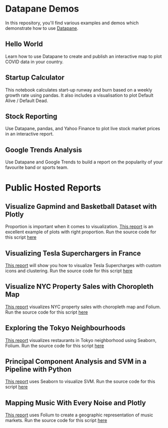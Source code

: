 # Datapane Demos
In this repository, you'll find various examples and demos which demonstrate how to use [Datapane](https://datapane.com). 

## Hello World
Learn how to use Datapane to create and publish an interactive map to plot COVID data in your country.

## Startup Calculator
This notebook calculates start-up runway and burn based on a weekly growth rate using pandas. It also includes a visualisation to plot Default Alive / Default Dead.

## Stock Reporting
Use Datapane, pandas, and Yahoo Finance to plot live stock market prices in an interactive report.

## Google Trends Analysis
Use Datapane and Google Trends to build a report on the popularity of your favourite band or sports team.


# Public Hosted Reports

## Visualize Gapmind and Basketball Dataset with Plotly
Proportion is important when it comes to visualization. [This report](https://datapane.com/jphwang/reports/gapminder_9a233f33/) is an excellent example of plots with right proportion. Run the source code for this script [here](https://notebooks.gesis.org/binder/v2/gh/khuyentran1401/gapminder/8b2fce261ea19a59765942a0ae875d8e756fef50)

## Visualizing Tesla Superchargers in France
[This report](https://datapane.com/dhrumil/reports/Tesla_map_76e8474b/) will show you how to visualize Tesla Supercharges with custom icons and clustering. Run the source code for this script [here](https://mybinder.org/v2/gh/khuyentran1401/Tesla-Superchargers/8f25e0f4e35eaf2381f0ea7dc972e9e98be1b811)

## Visualize NYC Property Sales with Choropleth Map
[This report](https://datapane.com/saidakbar/reports/nyc_sales_9e57b7b8/) visualizes NYC property sales with choropleth map and Folium. Run the source code for this script [here](https://mybinder.org/v2/gh/khuyentran1401/nyc_property_sales/8e6c5c76f784baad57a1d0e917d79761834e22ee?filepath=content%2Fnyc-property-sales-eda-map-analysis.ipynb)

## Exploring the Tokyo Neighbourhoods
[This report](https://datapane.com/saptashwa/reports/tokyo_a1fc6bd4/) visualizes restaurants in Tokyo neighborhood using Seaborn, Folium. Run the source code for this script [here](https://mybinder.org/v2/gh/khuyentran1401/Coursera_Capstone/045bdda48e3e5c947e4f73406de0d877ac741aa2?filepath=Week5%2FCapstone_Week4_Part2.ipynb)

## Principal Component Analysis and SVM in a Pipeline with Python
[This report](https://datapane.com/saptashwa/reports/svm_ee952f44/) uses Seaborn to visualize SVM. Run the source code for this script [here](https://mybinder.org/v2/gh/khuyentran1401/Machine_Learning/ce7fae1c5d9fab8eefcd624674c10afaa1704bbd?filepath=machine_learning%2FSVM_Decision_Boundary%2FDecision_Boundary_SVM.ipynb)

## Mapping Music With Every Noise and Plotly
[This report](https://datapane.com/carlos_valcarcel/reports/mapping_music_76f09125/) uses Folium to create a geographic representation of music markets. Run the source code for this script [here](https://mybinder.org/v2/gh/khuyentran1401/Music-Marketing/b4b3c0eb37a2f1e9bc129d7aa2c1a4892f657f3f?filepath=music_marketing%2Ftargeting.ipynb)
